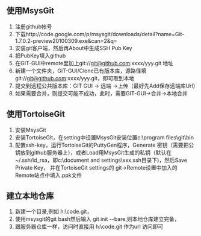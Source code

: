 ## 使用MsysGit
1. 注册github帐号
2. 下载http://code.google.com/p/msysgit/downloads/detail?name=Git-1.7.0.2-preview20100309.exe&can=2&q=
3. 安装git客户端，然后再About中生成SSH Pub Key
4. 把PubKey填入github
5. 在GIT-GUI中remote里加上git://git@github.com:xxxx/yyy.git 地址
6. 新建一个文件夹，GiT-GUI/Clone已有版本库，源路径填git://git@github.com:xxxx/yyy.git，即可取到本地
7. 提交到远程公共版本库：GIT GUI -> 远端 ->上传（最好先Add保存远端库Url）
8. 如果需要合并，则提交可能不成功，此时，需要GIT-GUI->合并->本地合并

## 使用TortoiseGit
1. 安装MsysGit
2. 安装TortoiseGit，在setting中设置MsysGit安装位置c:\program files\git\bin
3. 配置ssh-key，运行TortoiseGit的PuttyGen程序，Generate 密钥（需要把公钥放到github服务器上），或者Load用MsysGit生成的私钥（默认在~/.ssh/id_rsa，即c:\document and settings\xxx\.ssh目录下)，然后Save Private Key，
并在TortoiseGit settings的 git->Remote设置中加入的Remote站点中填入.ppk文件

## 建立本地仓库
1. 新建一个目录,例如 h:\code.git，
2. 使用msysgit的git bash然后输入 git init --bare,则本地仓库建立完备，
3. 跟服务器仓库一样，访问时直接用 h:\code.git 作为url 访问即可

